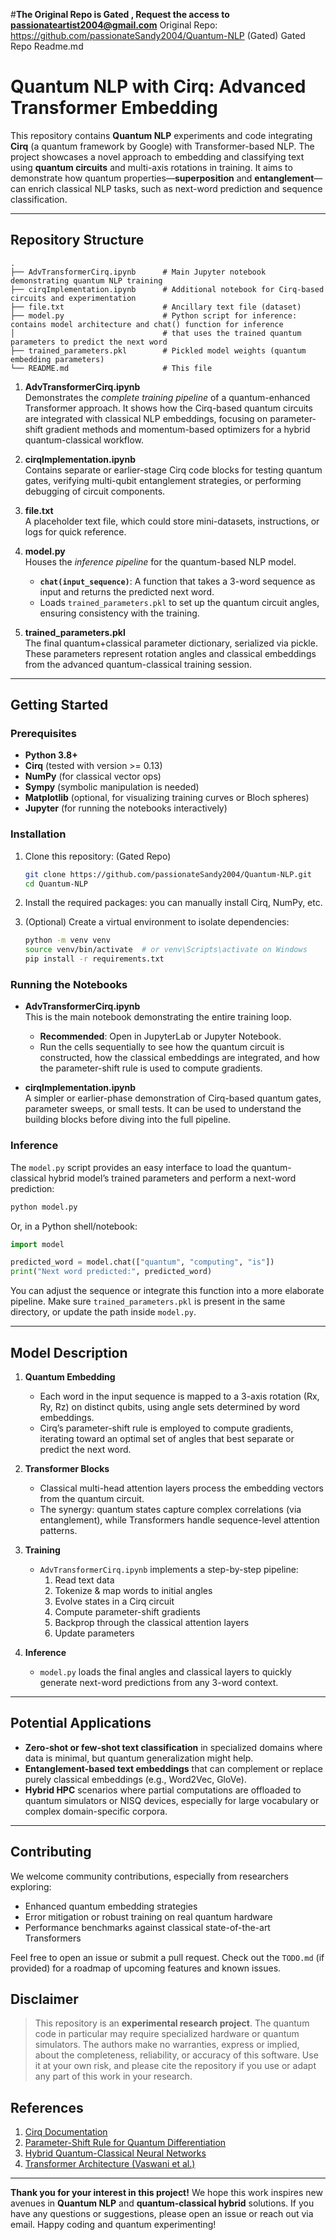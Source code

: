 #**The Original Repo is Gated , Request the access to passionateartist2004@gmail.com**
Original Repo: https://github.com/passionateSandy2004/Quantum-NLP (Gated)
Gated Repo Readme.md

# Quantum NLP with Cirq: Advanced Transformer Embedding

This repository contains **Quantum NLP** experiments and code integrating **Cirq** (a quantum framework by Google) with Transformer-based NLP. The project showcases a novel approach to embedding and classifying text using **quantum circuits** and multi-axis rotations in training. It aims to demonstrate how quantum properties—**superposition** and **entanglement**—can enrich classical NLP tasks, such as next-word prediction and sequence classification.

---
## Repository Structure

```
.
├── AdvTransformerCirq.ipynb      # Main Jupyter notebook demonstrating quantum NLP training 
├── cirqImplementation.ipynb      # Additional notebook for Cirq-based circuits and experimentation
├── file.txt                      # Ancillary text file (dataset)
├── model.py                      # Python script for inference: contains model architecture and chat() function for inference 
│                                 # that uses the trained quantum parameters to predict the next word
├── trained_parameters.pkl        # Pickled model weights (quantum embedding parameters)
└── README.md                     # This file
```

1. **AdvTransformerCirq.ipynb**  
   Demonstrates the *complete training pipeline* of a quantum-enhanced Transformer approach. It shows how the Cirq-based quantum circuits are integrated with classical NLP embeddings, focusing on parameter-shift gradient methods and momentum-based optimizers for a hybrid quantum-classical workflow.

2. **cirqImplementation.ipynb**  
   Contains separate or earlier-stage Cirq code blocks for testing quantum gates, verifying multi-qubit entanglement strategies, or performing debugging of circuit components.

3. **file.txt**  
   A placeholder text file, which could store mini-datasets, instructions, or logs for quick reference.

4. **model.py**  
   Houses the *inference pipeline* for the quantum-based NLP model.  
   - **`chat(input_sequence)`**: A function that takes a 3-word sequence as input and returns the predicted next word.  
   - Loads `trained_parameters.pkl` to set up the quantum circuit angles, ensuring consistency with the training.

5. **trained_parameters.pkl**  
   The final quantum+classical parameter dictionary, serialized via pickle. These parameters represent rotation angles and classical embeddings from the advanced quantum-classical training session.

---
## Getting Started

### Prerequisites

- **Python 3.8+**
- **Cirq** (tested with version >= 0.13)
- **NumPy** (for classical vector ops)
- **Sympy** (symbolic manipulation is needed)
- **Matplotlib** (optional, for visualizing training curves or Bloch spheres)
- **Jupyter** (for running the notebooks interactively)

### Installation

1. Clone this repository: (Gated Repo)
   ```bash
   git clone https://github.com/passionateSandy2004/Quantum-NLP.git
   cd Quantum-NLP
   ```

2. Install the required packages:
   you can manually install Cirq, NumPy, etc.

3. (Optional) Create a virtual environment to isolate dependencies:
   ```bash
   python -m venv venv
   source venv/bin/activate  # or venv\Scripts\activate on Windows
   pip install -r requirements.txt
   ```

### Running the Notebooks

- **AdvTransformerCirq.ipynb**  
  This is the main notebook demonstrating the entire training loop.  
  - **Recommended**: Open in JupyterLab or Jupyter Notebook.
  - Run the cells sequentially to see how the quantum circuit is constructed, how the classical embeddings are integrated, and how the parameter-shift rule is used to compute gradients.

- **cirqImplementation.ipynb**  
  A simpler or earlier-phase demonstration of Cirq-based quantum gates, parameter sweeps, or small tests. It can be used to understand the building blocks before diving into the full pipeline.

### Inference

The `model.py` script provides an easy interface to load the quantum-classical hybrid model’s trained parameters and perform a next-word prediction:

```bash
python model.py
```

Or, in a Python shell/notebook:

```python
import model

predicted_word = model.chat(["quantum", "computing", "is"])
print("Next word predicted:", predicted_word)
```

You can adjust the sequence or integrate this function into a more elaborate pipeline. Make sure `trained_parameters.pkl` is present in the same directory, or update the path inside `model.py`.

---
## Model Description

1. **Quantum Embedding**  
   - Each word in the input sequence is mapped to a 3-axis rotation (Rx, Ry, Rz) on distinct qubits, using angle sets determined by word embeddings.  
   - Cirq’s parameter-shift rule is employed to compute gradients, iterating toward an optimal set of angles that best separate or predict the next word.

2. **Transformer Blocks**  
   - Classical multi-head attention layers process the embedding vectors from the quantum circuit.  
   - The synergy: quantum states capture complex correlations (via entanglement), while Transformers handle sequence-level attention patterns.

3. **Training**  
   - `AdvTransformerCirq.ipynb` implements a step-by-step pipeline:  
     1. Read text data  
     2. Tokenize & map words to initial angles  
     3. Evolve states in a Cirq circuit  
     4. Compute parameter-shift gradients  
     5. Backprop through the classical attention layers  
     6. Update parameters

4. **Inference**  
   - `model.py` loads the final angles and classical layers to quickly generate next-word predictions from any 3-word context.

---
## Potential Applications

- **Zero-shot or few-shot text classification** in specialized domains where data is minimal, but quantum generalization might help.
- **Entanglement-based text embeddings** that can complement or replace purely classical embeddings (e.g., Word2Vec, GloVe).
- **Hybrid HPC** scenarios where partial computations are offloaded to quantum simulators or NISQ devices, especially for large vocabulary or complex domain-specific corpora.

---
## Contributing

We welcome community contributions, especially from researchers exploring:

- Enhanced quantum embedding strategies
- Error mitigation or robust training on real quantum hardware
- Performance benchmarks against classical state-of-the-art Transformers

Feel free to open an issue or submit a pull request. Check out the `TODO.md` (if provided) for a roadmap of upcoming features and known issues.

## Disclaimer

> This repository is an **experimental research project**. The quantum code in particular may require specialized hardware or quantum simulators. The authors make no warranties, express or implied, about the completeness, reliability, or accuracy of this software. Use it at your own risk, and please cite the repository if you use or adapt any part of this work in your research.

## References

1. [Cirq Documentation](https://quantumai.google/cirq)  
2. [Parameter-Shift Rule for Quantum Differentiation](https://arxiv.org/abs/1811.11184)  
3. [Hybrid Quantum-Classical Neural Networks](https://arxiv.org/abs/2001.03622)  
4. [Transformer Architecture (Vaswani et al.)](https://arxiv.org/abs/1706.03762)  

---

**Thank you for your interest in this project!** We hope this work inspires new avenues in **Quantum NLP** and **quantum-classical hybrid** solutions. If you have any questions or suggestions, please open an issue or reach out via email. Happy coding and quantum experimenting!
